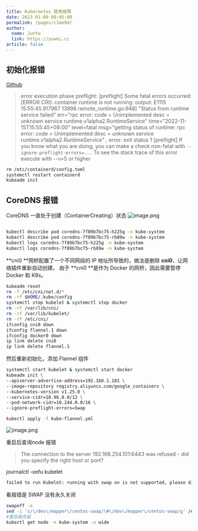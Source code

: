 ```yaml
---
title: Kubernetes 使用故障
date: 2023-01-09 00:05:00
permalink: /pages/c3ae9d/
author: 
  name: JunYu
  link: https://yuwei.cc
article: false
---
```

## 初始化报错
[Github](https://github.com/containerd/containerd/issues/4581)
> error execution phase preflight: [preflight] Some fatal errors occurred:
> [ERROR CRI]: container runtime is not running: output: E1115 15:55:45.917967   13996 remote_runtime.go:948] "Status from runtime service failed" err="rpc error: code = Unimplemented desc = unknown service runtime.v1alpha2.RuntimeService"
> time="2022-11-15T15:55:45+08:00" level=fatal msg="getting status of runtime: rpc error: code = Unimplemented desc = unknown service runtime.v1alpha2.RuntimeService"
> , error: exit status 1
> [preflight] If you know what you are doing, you can make a check non-fatal with `--ignore-preflight-errors=...`
> To see the stack trace of this error execute with --v=5 or higher

```bash
rm /etc/containerd/config.toml
systemctl restart containerd
kubeadm init
```
## CoreDNS 报错
CoreDNS 一直处于创建（ContainerCreating）状态
![image.png](https://cdn.nlark.com/yuque/0/2021/png/2837990/1609898904630-77032a3c-9254-4a0b-9c9f-2b0203ed5290.png#averageHue=%23fcf4e0&crop=0&crop=0&crop=1&crop=1&height=37&id=H4QDv&margin=%5Bobject%20Object%5D&name=image.png&originHeight=73&originWidth=769&originalType=binary&ratio=1&rotation=0&showTitle=false&size=12024&status=done&style=none&title=&width=384.5)
```bash

kubectl describe pod coredns-7f89b7bc75-h225g -n kube-system
kubectl describe pod coredns-7f89b7bc75-rb89w -n kube-system
kubectl logs coredns-7f89b7bc75-h225g -n kube-system
kubectl logs coredns-7f89b7bc75-rb89w -n kube-system
```
 **cni0 **网桥配置了一个不同网段的 IP 地址所导致的，做法是删除 **cni0**，让网络插件重新自动创建。
由于 **cni0 **是作为 Docker 的网桥，因此需要暂停 Docker 和 K8s。
```bash
kubeadm reset
rm -f /etc/cni/net.d/*
rm -rf $HOME/.kube/config
systemctl stop kubelet & systemctl stop docker
rm -rf /var/lib/cni/
rm -rf /var/lib/kubelet/
rm -rf /etc/cni/
ifconfig cni0 down
ifconfig flannel.1 down
ifconfig docker0 down
ip link delete cni0
ip link delete flannel.1
```
然后重新初始化，添加 Flannel 组件
```bash
systemctl start kubelet & systemctl start docker
kubeadm init \
--apiserver-advertise-address=192.168.1.101 \
--image-repository registry.aliyuncs.com/google_containers \
--kubernetes-version v1.25.0 \
--service-cidr=10.96.0.0/12 \
--pod-network-cidr=10.244.0.0/16 \
--ignore-preflight-errors=Swap

kubectl apply -f kube-flannel.yml
```
![image.png](https://f.pz.al/pzal/2023/01/30/2f93f7926337c.png)

重启后查询node 报错
> The connection to the server 192.168.254.101:6443 was refused - did you specify the right host or port?

 journalctl -xefu kubelet
```bash
failed to run Kubelet: running with swap on is not supported, please disable swap! or set --fail-swap-on flag to false. /proc/swaps contain
```
看报错是 SWAP 没有永久关闭
```bash
swapoff -a
sed -i 's/\/dev\/mapper\/centos-swap/\#\/dev\/mapper\/centos-swap/g' /etc/fstab
#重启服务器
kubectl get node -n kube-system -o wide
```